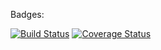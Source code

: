 Badges:

[![Build Status](https://travis-ci.org/micbou/codecov-test.svg?branch=master)](https://travis-ci.org/micbou/codecov-test)
[![Coverage Status](https://codecov.io/gh/micbou/codecov-test/branch/master/graph/badge.svg)](https://codecov.io/gh/micbou/codecov-test)
